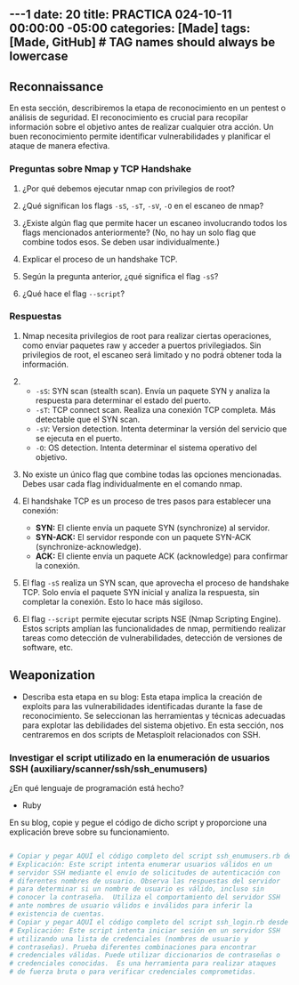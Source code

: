 ---1
date: 20
title: PRACTICA 024-10-11 00:00:00 -05:00
categories: [Made]
tags: [Made, GitHub]  # TAG names should always be lowercase
---

## Reconnaissance

En esta sección, describiremos la etapa de reconocimiento en un pentest o análisis de seguridad.  El reconocimiento es crucial para recopilar información sobre el objetivo antes de realizar cualquier otra acción.  Un buen reconocimiento permite identificar vulnerabilidades y planificar el ataque de manera efectiva.

### Preguntas sobre Nmap y TCP Handshake

1. ¿Por qué debemos ejecutar nmap con privilegios de root?

2. ¿Qué significan los flags `-sS`, `-sT`, `-sV`, `-O` en el escaneo de nmap?

3. ¿Existe algún flag que permite hacer un escaneo involucrando todos los flags mencionados anteriormente?  (No, no hay un solo flag que combine todos esos.  Se deben usar individualmente.)

4. Explicar el proceso de un handshake TCP.

5. Según la pregunta anterior, ¿qué significa el flag `-sS`?

6. ¿Qué hace el flag `--script`?

### Respuestas

1. Nmap necesita privilegios de root para realizar ciertas operaciones, como enviar paquetes raw y acceder a puertos privilegiados.  Sin privilegios de root, el escaneo será limitado y no podrá obtener toda la información.

2. * `-sS`: SYN scan (stealth scan).  Envía un paquete SYN y analiza la respuesta para determinar el estado del puerto.
   * `-sT`: TCP connect scan.  Realiza una conexión TCP completa.  Más detectable que el SYN scan.
   * `-sV`: Version detection.  Intenta determinar la versión del servicio que se ejecuta en el puerto.
   * `-O`: OS detection.  Intenta determinar el sistema operativo del objetivo.

3. No existe un único flag que combine todas las opciones mencionadas.  Debes usar cada flag individualmente en el comando nmap.

4. El handshake TCP es un proceso de tres pasos para establecer una conexión:
    * **SYN:** El cliente envía un paquete SYN (synchronize) al servidor.
    * **SYN-ACK:** El servidor responde con un paquete SYN-ACK (synchronize-acknowledge).
    * **ACK:** El cliente envía un paquete ACK (acknowledge) para confirmar la conexión.

5. El flag `-sS` realiza un SYN scan, que aprovecha el proceso de handshake TCP.  Solo envía el paquete SYN inicial y analiza la respuesta, sin completar la conexión. Esto lo hace más sigiloso.

6. El flag `--script` permite ejecutar scripts NSE (Nmap Scripting Engine).  Estos scripts amplían las funcionalidades de nmap, permitiendo realizar tareas como detección de vulnerabilidades, detección de versiones de software, etc.

## Weaponization

- Describa esta etapa en su blog:  Esta etapa implica la creación de exploits para las vulnerabilidades identificadas durante la fase de reconocimiento. Se seleccionan las herramientas y técnicas adecuadas para explotar las debilidades del sistema objetivo. En esta sección, nos centraremos en dos scripts de Metasploit relacionados con SSH.

### Investigar el script utilizado en la enumeración de usuarios SSH (auxiliary/scanner/ssh/ssh_enumusers)

¿En qué lenguaje de programación está hecho?
- Ruby

En su blog, copie y pegue el código de dicho script y proporcione una explicación breve sobre su funcionamiento.

```ruby

# Copiar y pegar AQUÍ el código completo del script ssh_enumusers.rb desde tu instalación de Metasploit
# Explicación: Este script intenta enumerar usuarios válidos en un
# servidor SSH mediante el envío de solicitudes de autenticación con
# diferentes nombres de usuario. Observa las respuestas del servidor
# para determinar si un nombre de usuario es válido, incluso sin
# conocer la contraseña.  Utiliza el comportamiento del servidor SSH
# ante nombres de usuario válidos e inválidos para inferir la
# existencia de cuentas.
# Copiar y pegar AQUÍ el código completo del script ssh_login.rb desde tu instalación de Metasploit
# Explicación: Este script intenta iniciar sesión en un servidor SSH
# utilizando una lista de credenciales (nombres de usuario y
# contraseñas). Prueba diferentes combinaciones para encontrar
# credenciales válidas. Puede utilizar diccionarios de contraseñas o
# credenciales conocidas.  Es una herramienta para realizar ataques
# de fuerza bruta o para verificar credenciales comprometidas.



